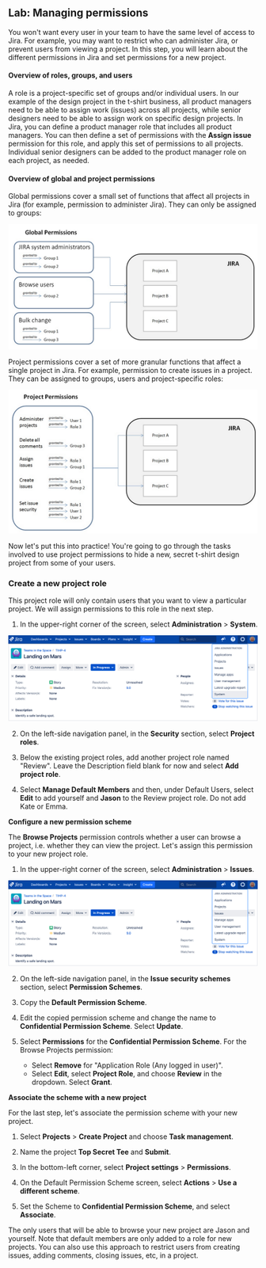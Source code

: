 ## Lab: Managing permissions

You won't want every user in your team to have the same level of access to Jira. For example, you may want to restrict who can administer Jira, or prevent users from viewing a project. In this step, you will learn about the different permissions in Jira and set permissions for a new project.

#### Overview of roles, groups, and users

A role is a project-specific set of groups and/or individual users. In our example of the design project in the t-shirt business, all product managers need to be able to assign work (issues) across all projects, while senior designers need to be able to assign work on specific design projects. In Jira, you can define a product manager role that includes all product managers. You can then define a set of permissions with the **Assign issue** permission for this role, and apply this set of permissions to all projects. Individual senior designers can be added to the product manager role on each project, as needed.

#### Overview of global and project permissions

Global permissions cover a small set of functions that affect all projects in Jira (for example, permission to administer Jira). They can only be assigned to groups: 

![](./images/4.png)

Project permissions cover a set of more granular functions that affect a single project in Jira. For example, permission to create issues in a project. They can be assigned to groups, users and project-specific roles:

![](./images/5.png)

Now let's put this into practice! You're going to go through the tasks involved to use project permissions to hide a new, secret t-shirt design project from some of your users.

### Create a new project role

This project role will only contain users that you want to view a particular project. We will assign permissions to this role in the next step.

1. In the upper-right corner of the screen, select **Administration**  > **System**.

![](./images/6.png)

2. On the left-side navigation panel, in the **Security** section, select **Project roles**.

3. Below the existing project roles, add another project role named "Review". Leave the Description field blank for now and select **Add project role**.

4. Select **Manage Default Members** and then, under Default Users, select **Edit** to add yourself and **Jason** to the Review project role. Do not add Kate or Emma.

**Configure a new permission scheme**

The **Browse Projects** permission controls whether a user can browse a project, i.e. whether they can view the project. Let's assign this permission to your new project role.

1. In the upper-right corner of the screen, select **Administration**  > **Issues**.

![](./images/7.png)

2. On the left-side navigation panel, in the **Issue security schemes** section, select **Permission Schemes**. 

3. Copy the **Default Permission Scheme**.

4. Edit the copied permission scheme and change the name to **Confidential Permission Scheme**. Select **Update**.

5. Select **Permissions** for the **Confidential Permission Scheme**. For the Browse Projects permission:
    - Select **Remove** for "Application Role (Any logged in user)".
    - Select **Edit**, select **Project Role**, and choose **Review** in the dropdown. Select **Grant**.

**Associate the scheme with a new project**

For the last step, let's associate the permission scheme with your new project. 

1. Select **Projects** > **Create Project** and choose **Task management**.

2. Name the project **Top Secret Tee** and **Submit**.

3. In the bottom-left corner, select **Project settings** > **Permissions**.

4. On the Default Permission Scheme screen, select **Actions** > **Use a different scheme**.   

5. Set the Scheme to **Confidential Permission Scheme**, and select **Associate**.

The only users that will be able to browse your new project are Jason and yourself. Note that default members are only added to a role for new projects. You can also use this approach to restrict users from creating issues, adding comments, closing issues, etc, in a project.

